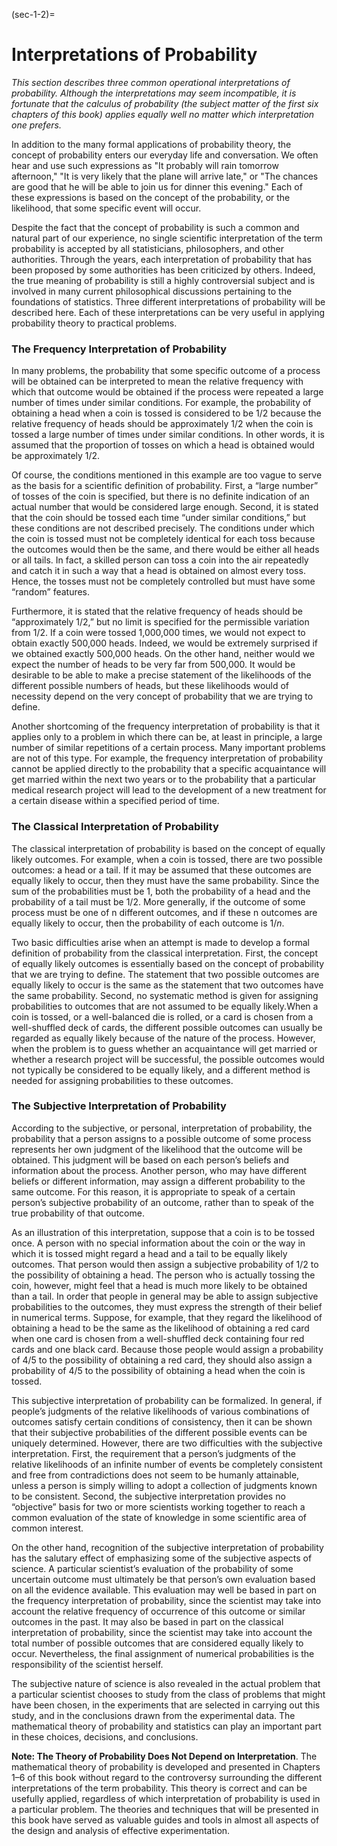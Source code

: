(sec-1-2)=
# Interpretations of Probability

*This section describes three common operational interpretations of probability. Although the interpretations may seem incompatible, it is fortunate that the calculus of probability (the subject matter of the first six chapters of this book) applies equally well no matter which interpretation one prefers.*

In addition to the many formal applications of probability theory, the concept of probability enters our everyday life and conversation. We often hear and use such expressions as "It probably will rain tomorrow afternoon," "It is very likely that the plane will arrive late," or "The chances are good that he will be able to join us for dinner this evening." Each of these expressions is based on the concept of the probability, or the likelihood, that some specific event will occur.

Despite the fact that the concept of probability is such a common and natural part of our experience, no single scientific interpretation of the term probability is
accepted by all statisticians, philosophers, and other authorities. Through the years,
each interpretation of probability that has been proposed by some authorities has
been criticized by others. Indeed, the true meaning of probability is still a highly
controversial subject and is involved in many current philosophical discussions pertaining
to the foundations of statistics. Three different interpretations of probability
will be described here. Each of these interpretations can be very useful in applying
probability theory to practical problems.

### The Frequency Interpretation of Probability

In many problems, the probability that some specific outcome of a process will be
obtained can be interpreted to mean the relative frequency with which that outcome
would be obtained if the process were repeated a large number of times under similar
conditions. For example, the probability of obtaining a head when a coin is tossed is
considered to be 1/2 because the relative frequency of heads should be approximately
1/2 when the coin is tossed a large number of times under similar conditions. In other
words, it is assumed that the proportion of tosses on which a head is obtained would
be approximately 1/2.

Of course, the conditions mentioned in this example are too vague to serve as the
basis for a scientific definition of probability. First, a “large number” of tosses of the
coin is specified, but there is no definite indication of an actual number that would be considered large enough. Second, it is stated that the coin should be tossed each
time “under similar conditions,” but these conditions are not described precisely. The
conditions under which the coin is tossed must not be completely identical for each
toss because the outcomes would then be the same, and there would be either all
heads or all tails. In fact, a skilled person can toss a coin into the air repeatedly and
catch it in such a way that a head is obtained on almost every toss. Hence, the tosses
must not be completely controlled but must have some “random” features.

Furthermore, it is stated that the relative frequency of heads should be “approximately
1/2,” but no limit is specified for the permissible variation from 1/2. If a coin
were tossed 1,000,000 times, we would not expect to obtain exactly 500,000 heads.
Indeed, we would be extremely surprised if we obtained exactly 500,000 heads. On
the other hand, neither would we expect the number of heads to be very far from
500,000. It would be desirable to be able to make a precise statement of the likelihoods
of the different possible numbers of heads, but these likelihoods would of
necessity depend on the very concept of probability that we are trying to define.

Another shortcoming of the frequency interpretation of probability is that it
applies only to a problem in which there can be, at least in principle, a large number of
similar repetitions of a certain process. Many important problems are not of this type.
For example, the frequency interpretation of probability cannot be applied directly
to the probability that a specific acquaintance will get married within the next two
years or to the probability that a particular medical research project will lead to the
development of a new treatment for a certain disease within a specified period of time.

### The Classical Interpretation of Probability

The classical interpretation of probability is based on the concept of equally likely
outcomes. For example, when a coin is tossed, there are two possible outcomes: a
head or a tail. If it may be assumed that these outcomes are equally likely to occur,
then they must have the same probability. Since the sum of the probabilities must
be 1, both the probability of a head and the probability of a tail must be 1/2. More
generally, if the outcome of some process must be one of n different outcomes, and
if these n outcomes are equally likely to occur, then the probability of each outcome
is $1/n$.

Two basic difficulties arise when an attempt is made to develop a formal definition
of probability from the classical interpretation. First, the concept of equally
likely outcomes is essentially based on the concept of probability that we are trying
to define. The statement that two possible outcomes are equally likely to occur is the
same as the statement that two outcomes have the same probability. Second, no systematic
method is given for assigning probabilities to outcomes that are not assumed
to be equally likely.When a coin is tossed, or a well-balanced die is rolled, or a card is
chosen from a well-shuffled deck of cards, the different possible outcomes can usually
be regarded as equally likely because of the nature of the process. However, when the
problem is to guess whether an acquaintance will get married or whether a research
project will be successful, the possible outcomes would not typically be considered
to be equally likely, and a different method is needed for assigning probabilities to
these outcomes.

### The Subjective Interpretation of Probability

According to the subjective, or personal, interpretation of probability, the probability
that a person assigns to a possible outcome of some process represents her own judgment of the likelihood that the outcome will be obtained. This judgment will be
based on each person’s beliefs and information about the process. Another person,
who may have different beliefs or different information, may assign a different
probability to the same outcome. For this reason, it is appropriate to speak of a
certain person’s subjective probability of an outcome, rather than to speak of the
true probability of that outcome.

As an illustration of this interpretation, suppose that a coin is to be tossed once.
A person with no special information about the coin or the way in which it is tossed
might regard a head and a tail to be equally likely outcomes. That person would
then assign a subjective probability of 1/2 to the possibility of obtaining a head. The
person who is actually tossing the coin, however, might feel that a head is much
more likely to be obtained than a tail. In order that people in general may be able
to assign subjective probabilities to the outcomes, they must express the strength of
their belief in numerical terms. Suppose, for example, that they regard the likelihood
of obtaining a head to be the same as the likelihood of obtaining a red card when one
card is chosen from a well-shuffled deck containing four red cards and one black card.
Because those people would assign a probability of 4/5 to the possibility of obtaining
a red card, they should also assign a probability of 4/5 to the possibility of obtaining
a head when the coin is tossed.

This subjective interpretation of probability can be formalized. In general, if
people’s judgments of the relative likelihoods of various combinations of outcomes
satisfy certain conditions of consistency, then it can be shown that their subjective
probabilities of the different possible events can be uniquely determined. However,
there are two difficulties with the subjective interpretation. First, the requirement
that a person’s judgments of the relative likelihoods of an infinite number of events
be completely consistent and free from contradictions does not seem to be humanly
attainable, unless a person is simply willing to adopt a collection of judgments known
to be consistent. Second, the subjective interpretation provides no “objective” basis
for two or more scientists working together to reach a common evaluation of the
state of knowledge in some scientific area of common interest.

On the other hand, recognition of the subjective interpretation of probability
has the salutary effect of emphasizing some of the subjective aspects of science. A
particular scientist’s evaluation of the probability of some uncertain outcome must
ultimately be that person’s own evaluation based on all the evidence available. This
evaluation may well be based in part on the frequency interpretation of probability,
since the scientist may take into account the relative frequency of occurrence of this
outcome or similar outcomes in the past. It may also be based in part on the classical
interpretation of probability, since the scientist may take into account the total number
of possible outcomes that are considered equally likely to occur. Nevertheless,
the final assignment of numerical probabilities is the responsibility of the scientist herself.

The subjective nature of science is also revealed in the actual problem that a
particular scientist chooses to study from the class of problems that might have
been chosen, in the experiments that are selected in carrying out this study, and
in the conclusions drawn from the experimental data. The mathematical theory of
probability and statistics can play an important part in these choices, decisions, and
conclusions.

**Note: The Theory of Probability Does Not Depend on Interpretation**. The mathematical theory of probability is developed and presented in Chapters 1–6 of this book without regard to the controversy surrounding the different interpretations of the term probability. This theory is correct and can be usefully applied, regardless of which interpretation of probability is used in a particular problem. The theories and techniques that will be presented in this book have served as valuable guides and tools in almost all aspects of the design and analysis of effective experimentation.
